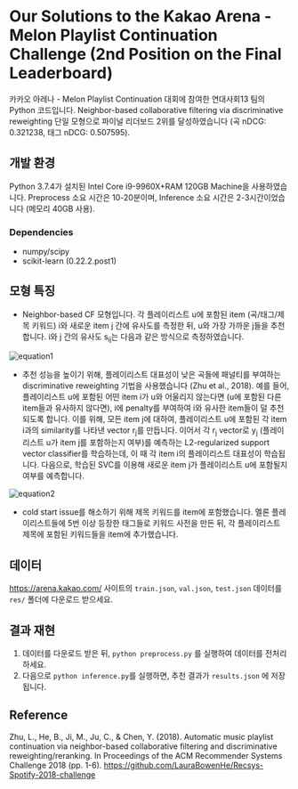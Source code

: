 # Our Solutions to the Kakao Arena - Melon Playlist Continuation Challenge (2nd Position on the Final Leaderboard)

카카오 아레나 - Melon Playlist Continuation 대회에 참여한 연대사회13 팀의 Python 코드입니다. Neighbor-based collaborative filtering via discriminative reweighting 단일 모형으로 파이널 리더보드 2위를 달성하였습니다 (곡 nDCG: 0.321238, 태그 nDCG: 0.507595).

## 개발 환경

Python 3.7.4가 설치된 Intel Core i9-9960X+RAM 120GB Machine을 사용하였습니다. Preprocess 소요 시간은 10-20분이며, Inference 소요 시간은 2-3시간이었습니다 (메모리 40GB 사용).

### Dependencies

 - numpy/scipy
 - scikit-learn (0.22.2.post1)
 
## 모형 특징

 - Neighbor-based CF 모형입니다. 각 플레이리스트 u에 포함된 item (곡/태그/제목 키워드) i와 새로운 item j 간에 유사도를 측정한 뒤, u와 가장 가까운 j들을 추천합니다. i와 j 간의 유사도 s<sub>ij</sub>는 다음과 같은 방식으로 측정하였습니다.
 
 ![equation1](https://user-images.githubusercontent.com/13177827/92404879-6cf6d100-f16f-11ea-9426-53a4c18e78ba.JPG)

- 추천 성능을 높이기 위해, 플레이리스트 대표성이 낮은 곡들에 패널티를 부여하는 discriminative reweighting 기법을 사용했습니다 (Zhu et al., 2018). 예를 들어, 플레이리스트 u에 포함된 어떤 item i가 u와 어울리지 않는다면 (u에 포함된 다른 item들과 유사하지 않다면), i에 penalty를 부여하여 i와 유사한 item들이 덜 추천되도록 합니다. 이를 위해, 모든 item j에 대하여, 플레이리스트 u에 포함된 각 item i과의 similarity를 나타낸 vector r<sub>j</sub>를 만듭니다. 이어서 각 r<sub>j</sub> vector로 y<sub>j</sub> (플레이리스트 u가 item j를 포함하는지 여부)를 예측하는 L2-regularized support vector classifier를 학습하는데, 이 때 각 item i의 플레이리스트 대표성이 학습됩니다. 다음으로, 학습된 SVC를 이용해 새로운 item j가 플레이리스트 u에 포함될지 여부를 예측합니다.
 
 ![equation2](https://user-images.githubusercontent.com/13177827/92404878-6bc5a400-f16f-11ea-88f5-afd636b3ac1f.JPG)

  - cold start issue를 해소하기 위해 제목 키워드를 item에 포함했습니다. 멜론 플레이리스트들에 5번 이상 등장한 태그들로 키워드 사전을 만든 뒤, 각 플레이리스트 제목에 포함된 키워드들을 item에 추가했습니다.

 
## 데이터

 https://arena.kakao.com/ 사이트의 `train.json`, `val.json`, `test.json` 데이터를 `res/` 폴더에 다운로드 받으세요.

## 결과 재현

 1. 데이터를 다운로드 받은 뒤, `python preprocess.py` 를 실행하여 데이터를 전처리하세요. 
 2. 다음으로 `python inference.py`를 실행하면, 추천 결과가 `results.json` 에 저장됩니다.

## Reference

Zhu, L., He, B., Ji, M., Ju, C., & Chen, Y. (2018). Automatic music playlist continuation via neighbor-based collaborative filtering and discriminative reweighting/reranking. In Proceedings of the ACM Recommender Systems Challenge 2018 (pp. 1-6). https://github.com/LauraBowenHe/Recsys-Spotify-2018-challenge
